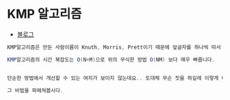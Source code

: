 # KMP 알고리즘
* [블로그](https://bowbowbow.tistory.com/6)
```java
KMP알고리즘은 만든 사람이름이 Knuth, Morris, Prett이기 때문에 앞글자를 하나씩 따서 KMP알고리즘이라 이름 붙었습니다.

KMP알고리즘의 시간 복잡도는 O(N+M)으로 위의 무식한 방법 O(NM) 보다 매우 빠릅니다.


단순한 방법에서 개선할 수 있는 여지가 보이지 않는데요.. 도대체 무슨 짓을 하길레 이렇게 빠르게할 수 있을까요? 

그 비법을 파헤쳐봅시다.


```
